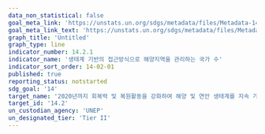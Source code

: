 ```yaml
---
data_non_statistical: false
goal_meta_link: 'https://unstats.un.org/sdgs/metadata/files/Metadata-14-02-01.pdf'
goal_meta_link_text: 'https://unstats.un.org/sdgs/metadata/files/Metadata-14-02-01.pdf'
graph_title: 'Untitled'
graph_type: line
indicator_number: 14.2.1
indicator_name: '생태계 기반의 접근방식으로 해양지역을 관리하는 국가 수'
indicator_sort_order: 14-02-01
published: true
reporting_status: notstarted
sdg_goal: '14'
target_name: '2020년까지 회복력 및 복원활동을 강화하여 해양 및 연안 생태계를 지속 가능하게 관리하고 보호 조치 실행'
target_id: '14.2'
un_custodian_agency: 'UNEP'
un_designated_tier: 'Tier II'
---
```

